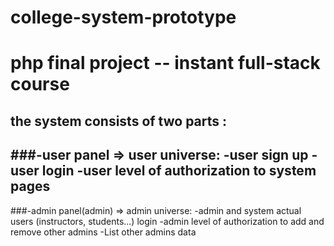# college-system-prototype
php final project -- instant full-stack course
=============================================
## the system consists of two parts :
###-user panel => user universe:
    -user sign up
    -user login
    -user level of authorization to system pages
----------------------------------------------
###-admin panel(admin) => admin universe:
    -admin and system actual users (instructors, students...) login
    -admin level of authorization to add and remove other admins
    -List other admins data
